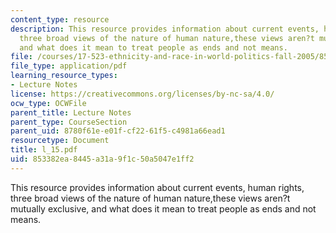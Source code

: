 ```yaml
---
content_type: resource
description: This resource provides information about current events, human rights,
  three broad views of the nature of human nature,these views aren?t mutually exclusive,
  and what does it mean to treat people as ends and not means.
file: /courses/17-523-ethnicity-and-race-in-world-politics-fall-2005/853382ea8445a31a9f1c50a5047e1ff2_l_15.pdf
file_type: application/pdf
learning_resource_types:
- Lecture Notes
license: https://creativecommons.org/licenses/by-nc-sa/4.0/
ocw_type: OCWFile
parent_title: Lecture Notes
parent_type: CourseSection
parent_uid: 8780f61e-e01f-cf22-61f5-c4981a66ead1
resourcetype: Document
title: l_15.pdf
uid: 853382ea-8445-a31a-9f1c-50a5047e1ff2
---
```

This resource provides information about current events, human rights, three broad views of the nature of human nature,these views aren?t mutually exclusive, and what does it mean to treat people as ends and not means.